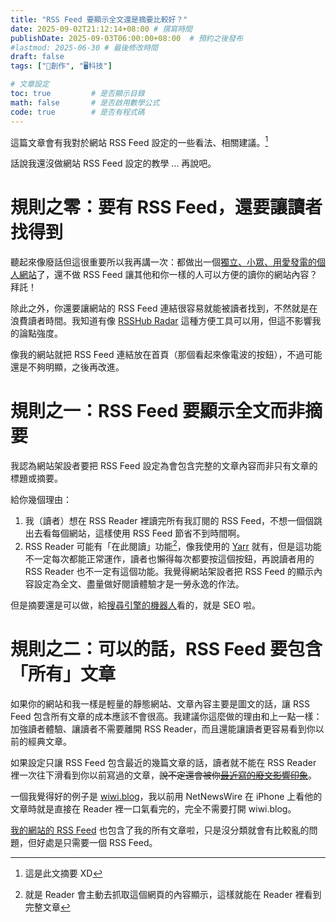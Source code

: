 ```yaml
---
title: "RSS Feed 要顯示全文還是摘要比較好？"
date: 2025-09-02T21:12:14+08:00 # 撰寫時間
publishDate: 2025-09-03T06:00:00+08:00  # 預約之後發布
#lastmod: 2025-06-30 # 最後修改時間
draft: false
tags: ["📝創作", "🖥️科技"]

# 文章設定
toc: true         # 是否顯示目錄
math: false       # 是否啟用數學公式
code: true        # 是否有程式碼
---
```


這篇文章會有我對於網站 RSS Feed 設定的一些看法、相關建議。[^1]

話說我還沒做網站 RSS Feed 設定的教學 ... 再說吧。
[^1]: 這是此文摘要 XD
# 規則之零：要有 RSS Feed，還要讓讀者找得到

聽起來像廢話但這很重要所以我再講一次：都做出一個[獨立、小眾、用愛發電的個人網站](https://wiwi.blog/blogroll/)了，還不做 RSS Feed 讓其他和你一樣的人可以方便的讀你的網站內容？拜託！

除此之外，你還要讓網站的 RSS Feed 連結很容易就能被讀者找到，不然就是在浪費讀者時間。我知道有像 [RSSHub Radar](https://github.com/DIYgod/RSSHub-Radar) 這種方便工具可以用，但這不影響我的論點強度。

像我的網站就把 RSS Feed 連結放在首頁（那個看起來像電波的按鈕），不過可能還是不夠明顯，之後再改進。

# 規則之一：RSS Feed 要顯示全文而非摘要

我認為網站架設者要把 RSS Feed 設定為會包含完整的文章內容而非只有文章的標題或摘要。

給你幾個理由：

1. 我（讀者）想在 RSS Reader 裡讀完所有我訂閱的 RSS Feed，不想一個個跳出去看每個網站，這樣使用 RSS Feed 節省不到時間啊。
2. RSS Reader 可能有「在此閱讀」功能[^2]，像我使用的 [Yarr](https://github.com/nkanaev/yarr) 就有，但是這功能不一定每次都能正常運作，讀者也懶得每次都要按這個按鈕，再說讀者用的 RSS Reader 也不一定有這個功能。我覺得網站架設者把 RSS Feed 的顯示內容設定為全文、盡量做好閱讀體驗才是一勞永逸的作法。

但是摘要還是可以做，給[搜尋引擎的機器人](https://wiwi.blog/blog/im-not-a-robot)看的，就是 SEO 啦。

# 規則之二：可以的話，RSS Feed 要包含「所有」文章

如果你的網站和我一樣是輕量的靜態網站、文章內容主要是圖文的話，讓 RSS Feed 包含所有文章的成本應該不會很高。我建議你這麼做的理由和上一點一樣：加強讀者體驗、讓讀者不需要離開 RSS Reader，而且還能讓讀者更容易看到你以前的經典文章。

如果設定只讓 RSS Feed 包含最近的幾篇文章的話，讀者就不能在 RSS Reader 裡一次往下滑看到你以前寫過的文章，~~說不定還會被你[最近寫的廢文](https://tux24.xyz/articles/daily-drops-once-school-kicks-off/)[影響印象](https://tux24.xyz/articles/bad-articles-dont-belong-here/)~~。

一個我覺得好的例子是 [wiwi.blog](https://wiwi.blog)，我以前用 NetNewsWire 在 iPhone 上看他的文章時就是直接在 Reader 裡一口氣看完的，完全不需要打開 wiwi.blog。

[我的網站的 RSS Feed](https://tux24.xyz/index.xml) 也包含了我的所有文章啦，只是沒分類就會有比較亂的問題，但好處是只需要一個 RSS Feed。
[^2]: 就是 Reader 會主動去抓取這個網頁的內容顯示，這樣就能在 Reader 裡看到完整文章